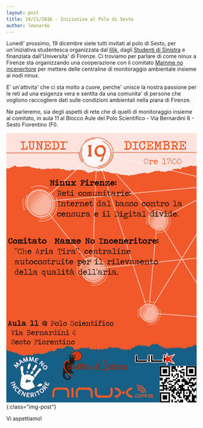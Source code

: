 ```yaml
---
layout: post
title: 19/21/2016 - Iniziativa al Polo di Sesto
author: leonardo
---
```

Lunedi' prossimo, 19 dicembre siete tutti invitati al polo di Sesto, per un'iniziativa studentesca
organizzata dal [lilik](http://www.lilik.it), dagli [Studenti di Sinistra](http://www.studentidisinistra.org) e finanziata dall'Universita' di Firenze. Ci troviamo per parlare di come ninux a Firenze sta
organizzando una cooperazione con il comitato [Mamme no inceneritore](http://www.mammenoinceneritore.org) per mettere delle centraline di monitoraggio ambientale insieme ai nodi ninux. 

E' un'attivita' che ci sta molto a cuore, perche' unisce la nostra passione per le reti ad una esigenza vera e sentita da una comunita' di persone che vogliono raccogliere dati sulle condizioni ambientali nella piana di Firenze. 

Ne parleremo, sia degli aspetti di rete che di quelli di monitoraggio insieme al comitato, 
in aula 11 al Blocco Aule del Polo Scientifico - Via Bernardini 6  - Sesto Fiorentino (FI).

![Manifesto](/images/volantino_sesto_2016.jpg "Volantino iniziativa"){:class="img-post"}

Vi aspettiamo!
